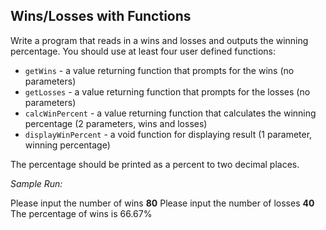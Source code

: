 ## Wins/Losses with Functions

Write a program that reads in a wins and losses and outputs the winning percentage. You should use at least four user defined functions:
- `getWins` - a value returning function that prompts for the wins (no parameters)
- `getLosses` - a value returning function that prompts for the losses (no parameters)
- `calcWinPercent` - a value returning function that calculates the winning percentage (2 parameters, wins and losses)
- `displayWinPercent` - a void function for displaying result (1 parameter, winning percentage)

The percentage should be printed as a percent to two decimal places.  

_Sample Run:_

Please input the number of wins **80**
Please input the number of losses **40** 
The percentage of wins is 66.67%